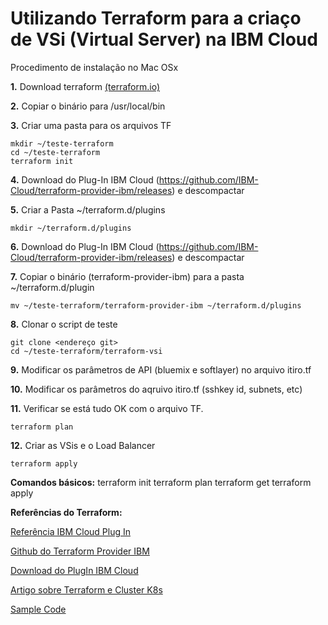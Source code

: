 # Utilizando Terraform para a criaço de VSi (Virtual Server) na IBM Cloud

Procedimento de instalação no Mac OSx

**1.** Download terraform [(terraform.io)](https://terraform.io)

**2.** Copiar o binário para /usr/local/bin

**3.** Criar uma pasta para os arquivos TF
```/bin/bash
mkdir ~/teste-terraform
cd ~/teste-terraform
terraform init
```

**4.** Download do Plug-In IBM Cloud (https://github.com/IBM-Cloud/terraform-provider-ibm/releases) e descompactar

**5.** Criar a Pasta ~/terraform.d/plugins
```/bin/bash
mkdir ~/terraform.d/plugins
```

**6.** Download do Plug-In IBM Cloud (https://github.com/IBM-Cloud/terraform-provider-ibm/releases) e descompactar

**7.** Copiar o binário (terraform-provider-ibm) para a pasta ~/terraform.d/plugin
```
mv ~/teste-terraform/terraform-provider-ibm ~/terraform.d/plugins
```

**8.** Clonar o script de teste
```
git clone <endereço git>
cd ~/teste-terraform/terraform-vsi
```
**9.** Modificar os parâmetros de API (bluemix e softlayer) no arquivo itiro.tf

**10.** Modificar os parâmetros do aqruivo itiro.tf (sshkey id, subnets, etc)

**11.** Verificar se está tudo OK com o arquivo TF.
```
terraform plan
```

**12.** Criar as VSis e o Load Balancer
```
terraform apply
```

**Comandos básicos:**
terraform init
terraform plan
terraform get
terraform apply

**Referências do Terraform:**

[Referência IBM Cloud Plug In](https://ibm-cloud.github.io/tf-ibm-docs/v0.7.0/)

[Github do Terraform Provider IBM](https://github.com/IBM-Cloud/terraform-provider-ibm)

[Download do PlugIn IBM Cloud](https://github.com/IBM-Cloud/terraform-provider-ibm/releases)

[Artigo sobre Terraform e Cluster K8s](https://www.ibm.com/blogs/bluemix/2017/09/using-ibm-cloud-provider-provision-infrastructure/)

[Sample Code](https://github.com/Cloud-Schematics)
